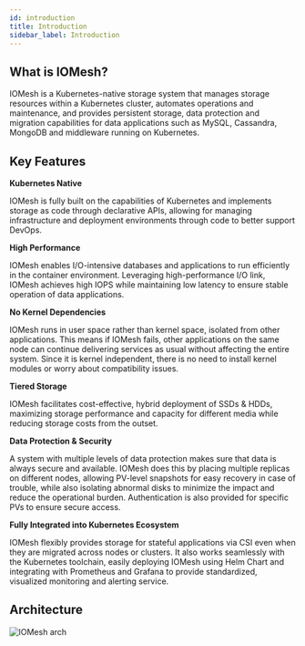 ```yaml
---
id: introduction
title: Introduction 
sidebar_label: Introduction
---
```


## What is IOMesh?

IOMesh is a Kubernetes-native storage system that manages storage resources within a Kubernetes cluster, automates operations and maintenance, and provides persistent storage, data protection and migration capabilities for data applications such as MySQL, Cassandra, MongoDB and middleware running on Kubernetes.

## Key Features 

**Kubernetes Native**

IOMesh is fully built on the capabilities of Kubernetes and implements storage as code through declarative APIs, allowing for managing infrastructure and deployment environments through code to better support DevOps.

**High Performance** 

IOMesh enables I/O-intensive databases and applications to run efficiently in the container environment. Leveraging high-performance I/O link, IOMesh achieves high IOPS while maintaining low latency to ensure stable operation of data applications.

**No Kernel Dependencies** 
   
IOMesh runs in user space rather than kernel space, isolated from other applications. This means if IOMesh fails, other applications on the same node can continue delivering services as usual without affecting the entire system. Since it is kernel independent, there is no need to install kernel modules or worry about compatibility issues.

**Tiered Storage**

IOMesh facilitates cost-effective, hybrid deployment of SSDs & HDDs, maximizing storage performance and capacity for different media while reducing storage costs from the outset.

**Data Protection & Security**

A system with multiple levels of data protection makes sure that data is always secure and available. IOMesh does this by placing multiple replicas on different nodes, allowing PV-level snapshots for easy recovery in case of trouble, while also isolating abnormal disks to minimize the impact and reduce the operational burden. Authentication is also provided for specific PVs to ensure secure access.

**Fully Integrated into Kubernetes Ecosystem**

IOMesh flexibly provides storage for stateful applications via CSI even when they are migrated across nodes or clusters. It also works seamlessly with the Kubernetes toolchain, easily deploying IOMesh using Helm Chart and integrating with Prometheus and Grafana to provide standardized, visualized monitoring and alerting service.

## Architecture
![IOMesh arch](https://user-images.githubusercontent.com/78140947/122766241-e2352c00-d2d3-11eb-9630-bb5b428c3178.png)
